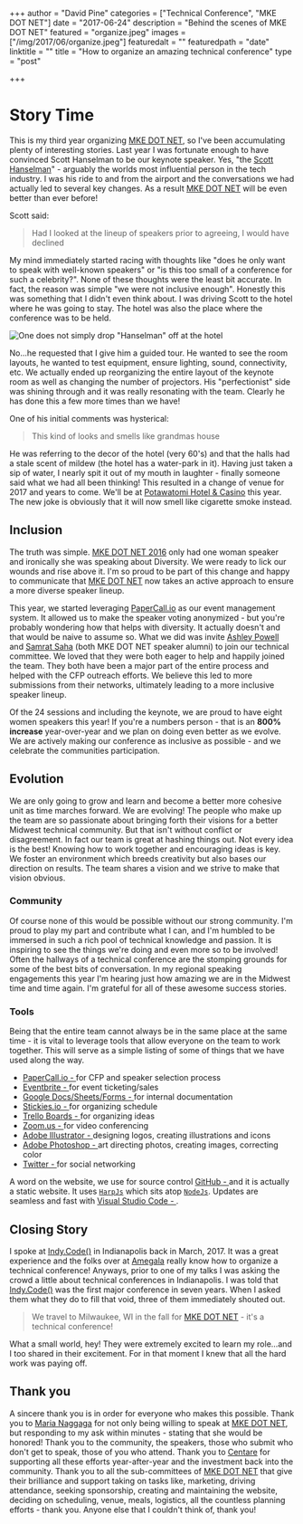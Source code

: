 +++
author = "David Pine"
categories = ["Technical Conference", "MKE DOT NET"]
date = "2017-06-24"
description = "Behind the scenes of MKE DOT NET"
featured = "organize.jpeg"
images = ["/img/2017/06/organize.jpeg"]
featuredalt = ""
featuredpath = "date"
linktitle = ""
title = "How to organize an amazing technical conference"
type = "post"

+++

# Story Time

This is my third year organizing <a href="http://www.mkedotnet.com/" target="_blank">MKE DOT NET</a>, so I've been accumulating plenty of interesting stories. Last year I was fortunate enough to have convinced Scott Hanselman to be our keynote speaker. Yes, "the <a href="https://twitter.com/shanselman" target="_blank">Scott Hanselman</a>" - arguably the worlds most influential person in the tech industry. I was his ride to and from the airport and the conversations we had actually led to several key changes. As a result <a href="http://www.mkedotnet.com/" target="_blank">MKE DOT NET</a> will be even better than ever before!

Scott said:

> <p/> Had I looked at the lineup of speakers prior to agreeing, I would have declined

My mind immediately started racing with thoughts like "does he only want to speak with well-known speakers" or "is this too small of a conference for such a celebrity?". None of these thoughts were the least bit accurate. In fact, the reason was simple "we were not inclusive enough". Honestly this was something that I didn't even think about. I was driving Scott to the hotel where he was going to stay. The hotel was also the place where the conference was to be held.

![One does not simply drop "Hanselman" off at the hotel](/img/2017/06/hanselman.jpg)

No...he requested that I give him a guided tour. He wanted to see the room layouts, he wanted to test equipment, ensure lighting, sound, connectivity, etc. We actually ended up reorganizing the entire layout of the keynote room as well as changing the number of projectors. His "perfectionist" side was shining through and it was really resonating with the team. Clearly he has done this a few more times than we have! <i class="fa fa-smile-o" aria-hidden="true"></i>

One of his initial comments was hysterical:

> <p/> This kind of looks and smells like grandmas house

He was referring to the decor of the hotel (very 60's) and that the halls had a stale scent of mildew (the hotel has a water-park in it). Having just taken a sip of water, I nearly spit it out of my mouth in laughter - finally someone said what we had all been thinking! This resulted in a change of venue for 2017 and years to come. We'll be at <a href="https://www.paysbig.com/" target="_blank">Potawatomi Hotel & Casino</a> this year. The new joke is obviously that it will now smell like cigarette smoke instead.

## Inclusion

The truth was simple. <a href="http://www.mkedotnet.com/2016/speakers/" target="_blank">MKE DOT NET 2016</a> only had one woman speaker and ironically she was speaking about Diversity. We were ready to lick our wounds and rise above it. I'm so proud to be part of this change and happy to communicate that <a href="http://www.mkedotnet.com/" target="_blank">MKE DOT NET</a> now takes an active approach to ensure a more diverse speaker lineup.

This year, we started leveraging <a href="https://www.papercall.io" target="_blank">PaperCall.io</a> as our event management system. It allowed us to make the speaker voting anonymized - but you're probably wondering how that helps with diversity. It actually doesn't and that would be naive to assume so. What we did was invite <a href="https://twitter.com/AshleyPQPQP" target="_blank">Ashley Powell</a> and <a href="https://www.linkedin.com/in/samsaha1/" target="_blank">Samrat Saha</a> (both MKE DOT NET speaker alumni) to join our technical committee. We loved that they were both eager to help and happily joined the team. They both have been a major part of the entire process and helped with the CFP outreach efforts. We believe this led to more submissions from their networks, ultimately leading to a more inclusive speaker lineup.

Of the 24 sessions and including the keynote, we are proud to have eight women speakers this year! If you're a numbers person - that is an <strong>800% increase</strong> year-over-year and we plan on doing even better as we evolve. We are actively making our conference as inclusive as possible - and we celebrate the communities participation.

## Evolution

We are only going to grow and learn and become a better more cohesive unit as time marches forward. We are evolving! The people who make up the team are so passionate about bringing forth their visions for a better Midwest technical community. But that isn't without conflict or disagreement. In fact our team is great at hashing things out. Not every idea is the best! Knowing how to work together and encouraging ideas is key. We foster an environment which breeds creativity but also bases our direction on results. The team shares a vision and we strive to make that vision obvious.

### Community

Of course none of this would be possible without our strong community. I'm proud to play my part and contribute what I can, and I'm humbled to be immersed in such a rich pool of technical knowledge and passion. It is inspiring to see the things we're doing and even more so to be involved! Often the hallways of a technical conference are the stomping grounds for some of the best bits of conversation. In my regional speaking engagements this year I'm hearing just how amazing we are in the Midwest time and time again. I'm grateful for all of these awesome success stories.

### Tools

Being that the entire team cannot always be in the same place at the same time - it is vital to leverage tools that allow everyone on the team to work together. This will serve as a simple listing of some of things that we have used along the way.

 - <a href="https://www.papercall.io/mkedotnet2017" target="_blank">PaperCall.io - <i class="fa fa-paper-plane" aria-hidden="true"></i></a> for CFP and speaker selection process
 - <a href="https://www.eventbrite.com/e/mke-dot-net-2017-tickets-32702277392" target="_blank">Eventbrite - <i class="fa fa-calendar" aria-hidden="true"></i></a> for event ticketing/sales
 - <a href="https://google.com" target="_blank">Google Docs/Sheets/Forms - <i class="fa fa-google" aria-hidden="true"></i></a> for internal documentation
 - <a href="https://stickies.io/" target="_blank">Stickies.io - <i class="fa fa-sticky-note" aria-hidden="true"></i></a> for organizing schedule
 - <a href="https://trello.com" target="_blank">Trello Boards - <i class="fa fa-trello" aria-hidden="true"></i></a> for organizing ideas
 - <a href="https://zoom.us/" target="_blank">Zoom.us - <i class="fa fa-video-camera" aria-hidden="true"></i></a> for video conferencing
 - <a href="https://www.adobe.com/products/illustrator.html" target="_blank">Adobe Illustrator - <i class="fa fa-pencil-square" aria-hidden="true"></i></a> designing logos, creating illustrations and icons
 - <a href="https://www.adobe.com/products/photoshop.html" target="_blank">Adobe Photoshop - <i class="fa fa-picture-o" aria-hidden="true"></i></a> art directing photos, creating images, correcting color
 - <a href="https://twitter.com/mkedotnet" target="_blank">Twitter - <i class="fa fa-twitter-square" aria-hidden="true"></i></a> for social networking

A word on the website, we use for source control <a href="https://github.com/" target="_blank">GitHub - <i class="fa fa-github-square" aria-hidden="true"></i></a> and it is actually a static website. It uses <a href="http://harpjs.com/" target="_blank">`HarpJs`</a> which sits atop <a href="https://nodejs.org/en/" target="_blank">`NodeJs`</a>. Updates are seamless and fast with <a href="https://code.visualstudio.com/" target="_blank">Visual Studio Code - <i class="fa fa-file-code-o" aria-hidden="true"></i></a>.

## Closing Story

I spoke at <a href="https://indycode.amegala.com/" target="_blank">Indy.Code()</a> in Indianapolis back in March, 2017. It was a great experience and the folks over at <a href="https://www.amegala.com/" target="_blank">Amegala</a> really know how to organize a technical conference! Anyways, prior to one of my talks I was asking the crowd a little about technical conferences in Indianapolis. I was told that <a href="https://indycode.amegala.com/" target="_blank">Indy.Code()</a> was the first major conference in seven years. When I asked them what they do to fill that void, three of them immediately shouted out.

> <p/> We travel to Milwaukee, WI in the fall for <a href="http://www.mkedotnet.com/" target="_blank">MKE DOT NET</a> - it's a technical conference!

What a small world, hey! They were extremely excited to learn my role...and I too shared in their excitement. For in that moment I knew that all the hard work was paying off.

## Thank you

A sincere thank you is in order for everyone who makes this possible. Thank you to <a href="https://twitter.com/LadyNaggaga" target="_blank">Maria Naggaga</a> for not only being willing to speak at <a href="http://www.mkedotnet.com/" target="_blank">MKE DOT NET</a>, but responding to my ask within minutes - stating that she would be honored! Thank you to the community, the speakers, those who submit who don't get to speak, those of you who attend. Thank you to <a href="http://www.centare.com/" target="_blank">Centare</a> for supporting all these efforts year-after-year and the investment back into the community. Thank you to all the sub-committees of <a href="http://www.mkedotnet.com/" target="_blank">MKE DOT NET</a> that give their brilliance and support taking on tasks like, marketing, driving attendance, seeking sponsorship, creating and maintaining the website, deciding on scheduling, venue, meals, logistics, all the countless planning efforts - thank you. Anyone else that I couldn't think of, thank you!